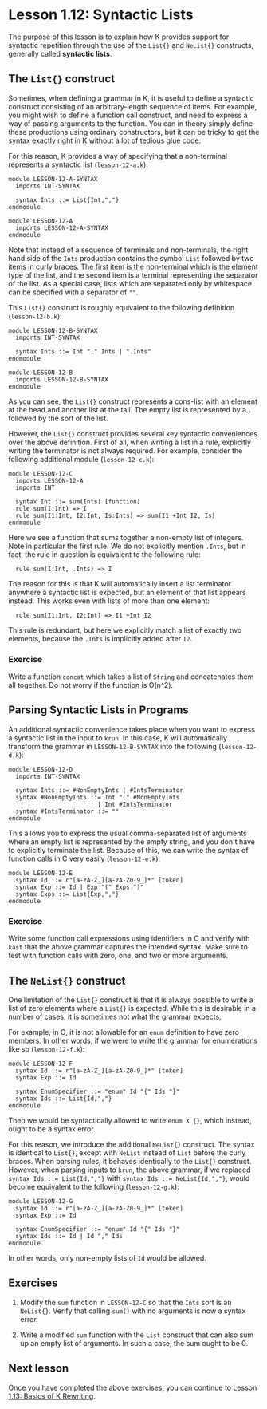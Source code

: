 # Lesson 1.12: Syntactic Lists

The purpose of this lesson is to explain how K provides support for syntactic
repetition through the use of the `List{}` and `NeList{}` constructs,
generally called **syntactic lists**.

## The `List{}` construct

Sometimes, when defining a grammar in K, it is useful to define a syntactic
construct consisting of an arbitrary-length sequence of items. For example,
you might wish to define a function call construct, and need to express a way
of passing arguments to the function. You can in theory simply define these
productions using ordinary constructors, but it can be tricky to get the syntax
exactly right in K without a lot of tedious glue code.

For this reason, K provides a way of specifying that a non-terminal represents
a syntactic list (`lesson-12-a.k`):

```k
module LESSON-12-A-SYNTAX
  imports INT-SYNTAX

  syntax Ints ::= List{Int,","}
endmodule

module LESSON-12-A
  imports LESSON-12-A-SYNTAX
endmodule
```

Note that instead of a sequence of terminals and non-terminals, the right hand
side of the `Ints` production contains the symbol `List` followed by two items
in curly braces. The first item is the non-terminal which is the element type
of the list, and the second item is a terminal representing the separator of
the list. As a special case, lists which are separated only by whitespace can
be specified with a separator of `""`.

This `List{}` construct is roughly equivalent to the following definition
(`lesson-12-b.k`):

```k
module LESSON-12-B-SYNTAX
  imports INT-SYNTAX

  syntax Ints ::= Int "," Ints | ".Ints"
endmodule

module LESSON-12-B
  imports LESSON-12-B-SYNTAX
endmodule
```

As you can see, the `List{}` construct represents a cons-list with an element
at the head and another list at the tail. The empty list is represented by 
a `.` followed by the sort of the list.

However, the `List{}` construct provides several key syntactic conveniences
over the above definition. First of all, when writing a list in a rule, 
explicitly writing the terminator is not always required. For example, consider
the following additional module (`lesson-12-c.k`):

```k
module LESSON-12-C
  imports LESSON-12-A
  imports INT

  syntax Int ::= sum(Ints) [function]
  rule sum(I:Int) => I
  rule sum(I1:Int, I2:Int, Is:Ints) => sum(I1 +Int I2, Is)
endmodule
```

Here we see a function that sums together a non-empty list of integers. Note in
particular the first rule. We do not explicitly mention `.Ints`, but in fact,
the rule in question is equivalent to the following rule:

```
  rule sum(I:Int, .Ints) => I
```

The reason for this is that K will automatically insert a list terminator
anywhere a syntactic list is expected, but an element of that list appears
instead. This works even with lists of more than one element:

```
  rule sum(I1:Int, I2:Int) => I1 +Int I2
```

This rule is redundant, but here we explicitly match a list of exactly two
elements, because the `.Ints` is implicitly added after `I2`.

### Exercise

Write a function `concat` which takes a list of `String` and concatenates them
all together. Do not worry if the function is O(n^2).

## Parsing Syntactic Lists in Programs

An additional syntactic convenience takes place when you want to express a
syntactic list in the input to `krun`. In this case, K will automatically
transform the grammar in `LESSON-12-B-SYNTAX` into the following
(`lesson-12-d.k`):

```k
module LESSON-12-D
  imports INT-SYNTAX

  syntax Ints ::= #NonEmptyInts | #IntsTerminator
  syntax #NonEmptyInts ::= Int "," #NonEmptyInts
                         | Int #IntsTerminator
  syntax #IntsTerminator ::= ""
endmodule
```

This allows you to express the usual comma-separated list of arguments where
an empty list is represented by the empty string, and you don't have to
explicitly terminate the list. Because of this, we can write the syntax
of function calls in C very easily (`lesson-12-e.k`):

```k
module LESSON-12-E
  syntax Id ::= r"[a-zA-Z_][a-zA-Z0-9_]*" [token]
  syntax Exp ::= Id | Exp "(" Exps ")"
  syntax Exps ::= List{Exp,","}
endmodule
```

### Exercise

Write some function call expressions using identifiers in C and verify with 
`kast` that the above grammar captures the intended syntax. Make sure to test
with function calls with zero, one, and two or more arguments.

## The `NeList{}` construct

One limitation of the `List{}` construct is that it is always possible to
write a list of zero elements where a `List{}` is expected. While this is
desirable in a number of cases, it is sometimes not what the grammar expects.

For example, in C, it is not allowable for an `enum` definition to have zero
members. In other words, if we were to write the grammar for enumerations like
so (`lesson-12-f.k`):

```k
module LESSON-12-F
  syntax Id ::= r"[a-zA-Z_][a-zA-Z0-9_]*" [token]
  syntax Exp ::= Id

  syntax EnumSpecifier ::= "enum" Id "{" Ids "}"
  syntax Ids ::= List{Id,","}
endmodule
```

Then we would be syntactically allowed to write `enum X {}`, which instead,
ought to be a syntax error.

For this reason, we introduce the additional `NeList{}` construct. The syntax
is identical to `List{}`, except with `NeList` instead of `List` before the
curly braces. When parsing rules, it behaves identically to the `List{}`
construct. However, when parsing inputs to `krun`, the above grammar, if we
replaced `syntax Ids ::= List{Id,","}` with `syntax Ids ::= NeList{Id,","}`,
would become equivalent to the following (`lesson-12-g.k`):

```k
module LESSON-12-G
  syntax Id ::= r"[a-zA-Z_][a-zA-Z0-9_]*" [token]
  syntax Exp ::= Id

  syntax EnumSpecifier ::= "enum" Id "{" Ids "}"
  syntax Ids ::= Id | Id "," Ids
endmodule
```

In other words, only non-empty lists of `Id` would be allowed.

## Exercises

1. Modify the `sum` function in `LESSON-12-C` so that the `Ints` sort is an
`NeList{}`. Verify that calling `sum()` with no arguments is now a syntax
error.

2. Write a modified `sum` function with the `List` construct that can also sum
up an empty list of arguments. In such a case, the sum ought to be 0.

## Next lesson

Once you have completed the above exercises, you can continue to
[Lesson 1.13: Basics of K Rewriting](../13_rewrite_rules/README.md).
